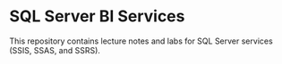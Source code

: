 # SQL Server BI Services
This repository contains lecture notes and labs for SQL Server services (SSIS, SSAS, and SSRS).
